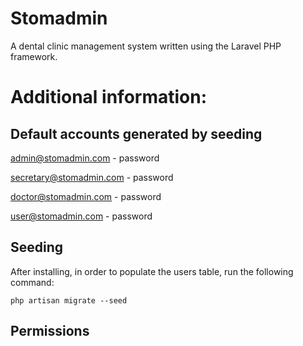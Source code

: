 # Stomadmin 
A dental clinic management system written using the Laravel PHP framework.

# Additional information:
## Default accounts generated by seeding

admin@stomadmin.com - password 

secretary@stomadmin.com - password 

doctor@stomadmin.com - password

user@stomadmin.com - password 

## Seeding
After installing, in order to populate the users table, run the following command:

``php artisan migrate --seed``

## Permissions
